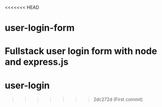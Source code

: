 <<<<<<< HEAD
# user-login-form
Fullstack user login form with node and express.js
=======
# user-login
>>>>>>> 2dc272d (First commit)
